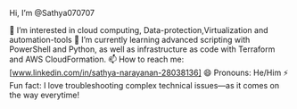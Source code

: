 Hi, I’m @Sathya070707

👀 I’m interested in cloud computing, Data-protection,Virtualization and automation-tools
🌱 I’m currently learning advanced scripting with PowerShell and Python, as well as infrastructure as code with Terraform and AWS CloudFormation.
📫 How to reach me: [www.linkedin.com/in/sathya-narayanan-28038136]
😄 Pronouns: He/Him
⚡ Fun fact: I love troubleshooting complex technical issues—as it comes on the way everytime!

<!---
Sathya070707/Sathya070707 is a ✨ special ✨ repository because its `README.md` (this file) appears on your GitHub profile.
You can click the Preview link to take a look at your changes.
--->
